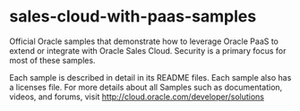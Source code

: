 # sales-cloud-with-paas-samples
Official Oracle samples that demonstrate how to leverage Oracle PaaS to extend or integrate with Oracle Sales Cloud. Security is a primary focus for most of these samples.

Each sample is described in detail in its README files. Each sample also has a licenses file. For more details about all Samples such as documentation, videos, and forums, visit http://cloud.oracle.com/developer/solutions
